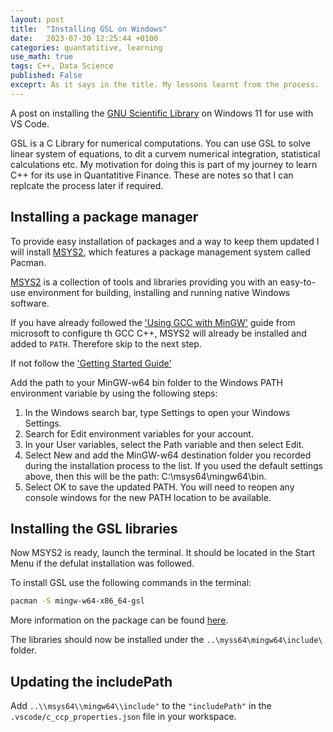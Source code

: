 ```yaml
---
layout: post
title:  "Installing GSL on Windows"
date:   2023-07-30 12:25:44 +0100
categories: quantatitive, learning
use_math: true
tags: C++, Data Science
published: False
exceprt: As it says in the title. My lessons learnt from the process.
---
```


A post on installing the [GNU Scientific Library](https://www.gnu.org/software/gsl/doc/html/index.html) on Windows 11 for use with VS Code.

GSL is a C Library for numerical computations. You can use GSL to solve linear system of equations, to dit a curvem numerical integration, statistical calculations etc. My motivation for doing this is part of my journey to learn C++ for its use in  Quantatitive Finance. These are notes so that I can replcate the process later if required.

## Installing a package manager

To provide easy installation of packages and a way to keep them updated I will install [MSYS2](https://www.msys2.org/), which features a package management system called Pacman.

[MSYS2](https://www.msys2.org/) is a collection of tools and libraries providing you with an easy-to-use environment for building, installing and running native Windows software.

If you have already followed the ['Using GCC with MinGW'](https://code.visualstudio.com/docs/cpp/config-mingw#_prerequisites) guide from microsoft to configure th GCC C++, MSYS2 will already be installed and added to `PATH`. Therefore skip to the next step.

If not follow the ['Getting Started Guide'](https://www.msys2.org/)

Add the path to your MinGW-w64 bin folder to the Windows PATH environment variable by using the following steps:

1. In the Windows search bar, type Settings to open your Windows Settings.
2. Search for Edit environment variables for your account.
3. In your User variables, select the Path variable and then select Edit.
4. Select New and add the MinGW-w64 destination folder you recorded during the installation process to the list. If you used the default settings above, then this will be the path: C:\msys64\mingw64\bin.
5. Select OK to save the updated PATH. You will need to reopen any console windows for the new PATH location to be available.

## Installing the GSL libraries

Now MSYS2 is ready, launch the terminal. It should be located in the Start Menu if the defulat installation was followed.

To install GSL use the following commands in the terminal:

```bash
pacman -S mingw-w64-x86_64-gsl
```

More information on the package can be found [here](https://packages.msys2.org/package/mingw-w64-x86_64-gsl).

The libraries should now be installed under the `..\myss64\mingw64\include\` folder.

## Updating the includePath

Add `..\\msys64\\mingw64\\include"` to the `"includePath"` in the `.vscode/c_ccp_properties.json` file in your workspace.
